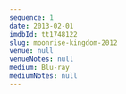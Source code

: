 ```yaml
---
sequence: 1
date: 2013-02-01
imdbId: tt1748122
slug: moonrise-kingdom-2012
venue: null
venueNotes: null
medium: Blu-ray
mediumNotes: null
---
```


